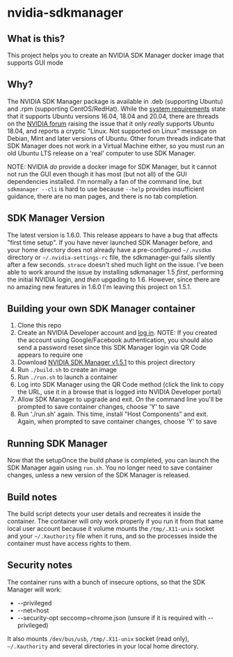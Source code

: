 # nvidia-sdkmanager

## What is this?
This project helps you to create an NVIDIA SDK Manager docker image that supports GUI mode

## Why?
The NVIDIA SDK Manager package is available in .deb (supporting Ubuntu) and .rpm (supporting CentOS/RedHat). While the [system requirements](https://docs.nvidia.com/sdk-manager/system-requirements/index.html) state that it supports Ubuntu versions 16.04, 18.04 and 20.04, there are threads on the [NVIDIA forum](https://forums.developer.nvidia.com/t/sdkmanager-not-supported-on-linux/71742/3) raising the issue that it only _really_ supports Ubuntu 18.04, and reports a cryptic "Linux. Not supported on Linux" message on Debian, Mint and later versions of Ubuntu.  Other forum threads indicate that SDK Manager does not work in a Virtual Machine either, so you must run an old Ubuntu LTS release on a 'real' computer to use SDK Manager.

NOTE: NVIDIA _do_ provide a docker image for SDK Manager, but it cannot not run the GUI even though it has most (but not all) of the GUI dependencies installed. I'm normally a fan of the command line, but `sdkmanager --cli` is hard to use because `--help` provides insufficient guidance, there are no man pages, and there is no tab completion.

## SDK Manager Version
The latest version is 1.6.0. This release appears to have a bug that affects "first time setup". If you have never launched SDK Manager before, and your home directory does not already have a pre-configured `~/.nvsdkm` directory or `~/.nvidia-settings-rc` file, the sdkmanager-gui fails silently after a few seconds. `strace` doesn't shed much light on the issue. I've been able to work around the issue by installing sdkmanager 1.5 _first_, performing the initial NVIDIA login, and _then_ upgading to 1.6. However, since there are no amazing new features in 1.6.0 I'm leaving this project on 1.5.1.

## Building your own SDK Manager container
1. Clone this repo
2. Create an NVIDIA Developer account and [log in](https://developer.nvidia.com/login). NOTE: If you created the account using Google/Facebook authentication, you should also send a password reset since this SDK Manager login via QR Code appears to require one
3. Download [NVIDIA SDK Manager v1.5.1](https://developer.nvidia.com/nvidia-sdk-manager-sdkmanager-deb-1517814) to this project directory
4. Run `./build.sh` to create an image
5. Run `./run.sh` to launch a container
6. Log into SDK Manager using the QR Code method (click the link to copy the URL, use it in a browse that is logged into NVIDIA Developer portal)
7. Allow SDK Manager to upgrade and exit. On the command line you'll be prompted to save container changes, choose 'Y' to save
8. Run './run.sh' again. This time, install "Host Components" and exit. Again, when prompted to save container changes, choose 'Y' to save

## Running SDK Manager
Now that the setupOnce the build phase is completed, you can launch the SDK Manager again using `run.sh`. You no longer need to save container changes, unless a new version of the SDK Manager is released.
 
## Build notes
The build script detects your user details and recreates it inside the container. The container will only work properly if you run it from that same local user account because it volume mounts the `/tmp/.X11-unix` socket and your `~/.Xauthority` file when it runs, and so the processes inside the container must have access rights to them.

## Security notes
The container runs with a bunch of insecure options, so that the SDK Manager will work:
* --privileged 
* --net=host 
* --security-opt seccomp=chrome.json (unsure if it is required with --privileged)

It also mounts `/dev/bus/usb`, `/tmp/.X11-unix` socket (read only), `~/.Xauthority` and several directories in your local home directory.
